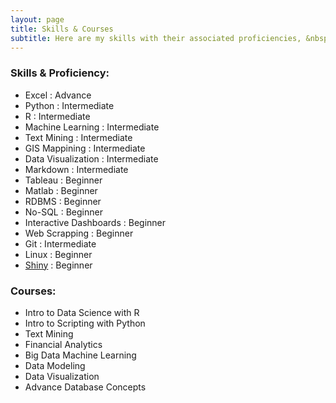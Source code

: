 ```yaml
---
layout: page
title: Skills & Courses
subtitle: Here are my skills with their associated proficiencies, &nbsp;&nbsp;&nbsp;&nbsp;&nbsp;&nbsp;&nbsp;&nbsp;&nbsp;&nbsp;&nbsp; and Data Science courses I've taken 
---
```


### Skills & Proficiency:
* Excel : Advance
* Python : Intermediate
* R : Intermediate
* Machine Learning : Intermediate 
* Text Mining : Intermediate
* GIS Mappining : Intermediate
* Data Visualization : Intermediate
* Markdown : Intermediate
* Tableau : Beginner
* Matlab : Beginner
* RDBMS : Beginner
* No-SQL : Beginner
* Interactive Dashboards : Beginner
* Web Scrapping : Beginner
* Git : Intermediate
* Linux : Beginner
* [Shiny] : Beginner

### Courses:
* Intro to Data Science with R
* Intro to Scripting with Python
* Text Mining
* Financial Analytics
* Big Data Machine Learning 
* Data Modeling
* Data Visualization
* Advance Database Concepts

[Shiny]:https://glatsa.shinyapps.io/shinyapp/?_ga=2.165228223.1661269042.1590959023-1106921792.1590959023
